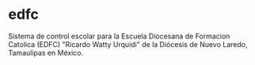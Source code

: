 edfc
====

Sistema de control escolar para la Escuela Diocesana de Formacion Catolica (EDFC) "Ricardo Watty Urquidi" de la Diócesis de Nuevo Laredo, Tamaulipas en México.
